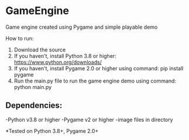 # GameEngine
Game engine created using Pygame and simple playable demo

How to run:
1. Download the source
2. If you haven't, install Python 3.8 or higher: https://www.python.org/downloads/
3. If you haven't, install Pygame 2.0 or higher using command: pip install pygame
4. Run the main.py file to run the game engine demo using command: python main.py

Dependencies:
---------------------
-Python v3.8 or higher
-Pygame v2 or higher
-image files in directory


*Tested on Python 3.8+, Pygame 2.0+
